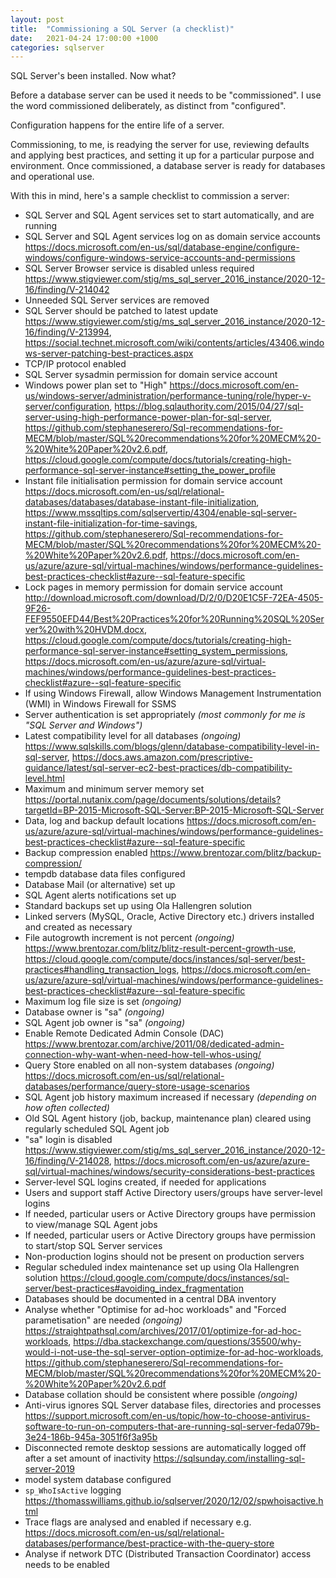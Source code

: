 ```yaml
---
layout: post
title:  "Commissioning a SQL Server (a checklist)"
date:   2021-04-24 17:00:00 +1000
categories: sqlserver
---
```

SQL Server's been installed. Now what?

Before a database server can be used it needs to be "commissioned". I use the word commissioned deliberately, as distinct from "configured".

Configuration happens for the entire life of a server.

Commissioning, to me, is readying the server for use, reviewing defaults and applying best practices, and setting it up for a particular purpose and environment. Once commissioned, a database server is ready for databases and operational use.

With this in mind, here's a sample checklist to commission a server:

- SQL Server and SQL Agent services set to start automatically, and are running
- SQL Server and SQL Agent services log on as domain service accounts <https://docs.microsoft.com/en-us/sql/database-engine/configure-windows/configure-windows-service-accounts-and-permissions>
- SQL Server Browser service is disabled unless required <https://www.stigviewer.com/stig/ms_sql_server_2016_instance/2020-12-16/finding/V-214042>
- Unneeded SQL Server services are removed
- SQL Server should be patched to latest update <https://www.stigviewer.com/stig/ms_sql_server_2016_instance/2020-12-16/finding/V-213994>, <https://social.technet.microsoft.com/wiki/contents/articles/43406.windows-server-patching-best-practices.aspx>
- TCP/IP protocol enabled
- SQL Server sysadmin permission for domain service account
- Windows power plan set to "High" <https://docs.microsoft.com/en-us/windows-server/administration/performance-tuning/role/hyper-v-server/configuration>, <https://blog.sqlauthority.com/2015/04/27/sql-server-using-high-performance-power-plan-for-sql-server>, <https://github.com/stephaneserero/Sql-recommendations-for-MECM/blob/master/SQL%20recommendations%20for%20MECM%20-%20White%20Paper%20v2.6.pdf>, <https://cloud.google.com/compute/docs/tutorials/creating-high-performance-sql-server-instance#setting_the_power_profile>
- Instant file initialisation permission for domain service account <https://docs.microsoft.com/en-us/sql/relational-databases/databases/database-instant-file-initialization>, <https://www.mssqltips.com/sqlservertip/4304/enable-sql-server-instant-file-initialization-for-time-savings>, <https://github.com/stephaneserero/Sql-recommendations-for-MECM/blob/master/SQL%20recommendations%20for%20MECM%20-%20White%20Paper%20v2.6.pdf>, <https://docs.microsoft.com/en-us/azure/azure-sql/virtual-machines/windows/performance-guidelines-best-practices-checklist#azure--sql-feature-specific>
- Lock pages in memory permission for domain service account <http://download.microsoft.com/download/D/2/0/D20E1C5F-72EA-4505-9F26-FEF9550EFD44/Best%20Practices%20for%20Running%20SQL%20Server%20with%20HVDM.docx>, <https://cloud.google.com/compute/docs/tutorials/creating-high-performance-sql-server-instance#setting_system_permissions>, <https://docs.microsoft.com/en-us/azure/azure-sql/virtual-machines/windows/performance-guidelines-best-practices-checklist#azure--sql-feature-specific>
- If using Windows Firewall, allow Windows Management Instrumentation (WMI) in Windows Firewall for SSMS
- Server authentication is set appropriately _(most commonly for me is "SQL Server and Windows")_
- Latest compatibility level for all databases _(ongoing)_ <https://www.sqlskills.com/blogs/glenn/database-compatibility-level-in-sql-server>, <https://docs.aws.amazon.com/prescriptive-guidance/latest/sql-server-ec2-best-practices/db-compatibility-level.html>
- Maximum and minimum server memory set <https://portal.nutanix.com/page/documents/solutions/details?targetId=BP-2015-Microsoft-SQL-Server:BP-2015-Microsoft-SQL-Server>
- Data, log and backup default locations <https://docs.microsoft.com/en-us/azure/azure-sql/virtual-machines/windows/performance-guidelines-best-practices-checklist#azure--sql-feature-specific>
- Backup compression enabled <https://www.brentozar.com/blitz/backup-compression/>
- tempdb database data files configured
- Database Mail (or alternative) set up
- SQL Agent alerts notifications set up
- Standard backups set up using Ola Hallengren solution
- Linked servers (MySQL, Oracle, Active Directory etc.) drivers installed and created as necessary
- File autogrowth increment is not percent _(ongoing)_ <https://www.brentozar.com/blitz/blitz-result-percent-growth-use>, <https://cloud.google.com/compute/docs/instances/sql-server/best-practices#handling_transaction_logs>, <https://docs.microsoft.com/en-us/azure/azure-sql/virtual-machines/windows/performance-guidelines-best-practices-checklist#azure--sql-feature-specific>
- Maximum log file size is set _(ongoing)_
- Database owner is "sa" _(ongoing)_
- SQL Agent job owner is "sa" _(ongoing)_
- Enable Remote Dedicated Admin Console (DAC) <https://www.brentozar.com/archive/2011/08/dedicated-admin-connection-why-want-when-need-how-tell-whos-using/>
- Query Store enabled on all non-system databases _(ongoing)_ <https://docs.microsoft.com/en-us/sql/relational-databases/performance/query-store-usage-scenarios>
- SQL Agent job history maximum increased if necessary _(depending on how often collected)_
- Old SQL Agent history (job, backup, maintenance plan) cleared using regularly scheduled SQL Agent job
- "sa" login is disabled <https://www.stigviewer.com/stig/ms_sql_server_2016_instance/2020-12-16/finding/V-214028>, <https://docs.microsoft.com/en-us/azure/azure-sql/virtual-machines/windows/security-considerations-best-practices>
- Server-level SQL logins created, if needed for applications
- Users and support staff Active Directory users/groups have server-level logins
- If needed, particular users or Active Directory groups have permission to view/manage SQL Agent jobs
- If needed, particular users or Active Directory groups have permission to start/stop SQL Server services
- Non-production logins should not be present on production servers
- Regular scheduled index maintenance set up using Ola Hallengren solution <https://cloud.google.com/compute/docs/instances/sql-server/best-practices#avoiding_index_fragmentation>
- Databases should be documented in a central DBA inventory
- Analyse whether "Optimise for ad-hoc workloads" and "Forced parametisation" are needed _(ongoing)_ <https://straightpathsql.com/archives/2017/01/optimize-for-ad-hoc-workloads>, <https://dba.stackexchange.com/questions/35500/why-would-i-not-use-the-sql-server-option-optimize-for-ad-hoc-workloads>, <https://github.com/stephaneserero/Sql-recommendations-for-MECM/blob/master/SQL%20recommendations%20for%20MECM%20-%20White%20Paper%20v2.6.pdf>
- Database collation should be consistent where possible _(ongoing)_
- Anti-virus ignores SQL Server database files, directories and processes <https://support.microsoft.com/en-us/topic/how-to-choose-antivirus-software-to-run-on-computers-that-are-running-sql-server-feda079b-3e24-186b-945a-3051f6f3a95b>
- Disconnected remote desktop sessions are automatically logged off after a set amount of inactivity <https://sqlsunday.com/installing-sql-server-2019>
- model system database configured
- <code>sp_WhoIsActive</code> logging <https://thomasswilliams.github.io/sqlserver/2020/12/02/spwhoisactive.html>
- Trace flags are analysed and enabled if necessary e.g. <https://docs.microsoft.com/en-us/sql/relational-databases/performance/best-practice-with-the-query-store>
- Analyse if network DTC (Distributed Transaction Coordinator) access needs to be enabled
